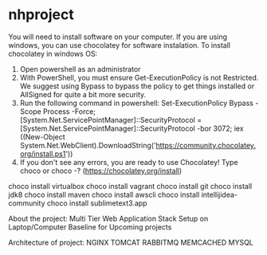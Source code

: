 # nhproject
You will need to install software on your computer. If you are using windows, you can use chocolatey for software instalation.
To install chocolatey in windows OS:
1. Open powershell as an administrator
2. With PowerShell, you must ensure Get-ExecutionPolicy is not Restricted. We suggest using Bypass to bypass the policy to get things installed or AllSigned for quite a bit more security.
3. Run the following command in powershell: Set-ExecutionPolicy Bypass -Scope Process -Force; [System.Net.ServicePointManager]::SecurityProtocol = [System.Net.ServicePointManager]::SecurityProtocol -bor 3072; iex ((New-Object System.Net.WebClient).DownloadString('https://community.chocolatey.org/install.ps1'))
4. If you don't see any errors, you are ready to use Chocolatey! Type choco or choco -? (https://chocolatey.org/install)

choco install virtualbox 
choco install vagrant 
choco install git 
choco install jdk8
choco install maven 
choco install awscli
choco install intellijidea-community
choco install sublimetext3.app

About the project: 
Multi Tier Web Application Stack
Setup on Laptop/Computer 
Baseline for Upcoming projects

Architecture of project: 
NGINX 
TOMCAT
RABBITMQ
MEMCACHED
MYSQL
